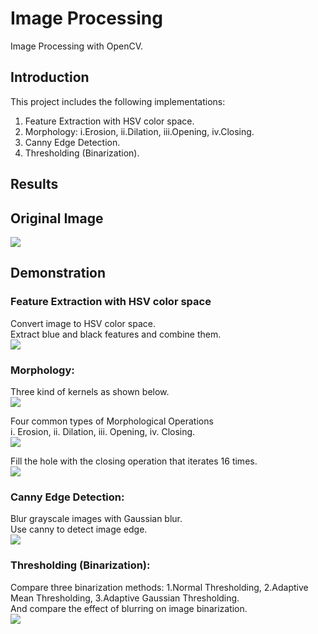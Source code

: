 # Image Processing
Image Processing with OpenCV.<br>

## Introduction
This project includes the following implementations:<br>
1. Feature Extraction with HSV color space.
2. Morphology: i.Erosion, ii.Dilation, iii.Opening, iv.Closing.
3. Canny Edge Detection.
4. Thresholding (Binarization).

## Results

## Original Image
![](https://github.com/TW-ZJLin/ImageProcessing/blob/main/Figures/Original.jpg)<br>

## Demonstration
### Feature Extraction with HSV color space
Convert image to HSV color space.<br>
Extract blue and black features and combine them.<br>
![](https://github.com/TW-ZJLin/ImageProcessing/blob/main/Figures/FeatureExtraction.jpg)<br>

### Morphology:
Three kind of kernels as shown below.<br>
![](https://github.com/TW-ZJLin/ImageProcessing/blob/main/Figures/MorphologyKernel.jpg)<br>

Four common types of Morphological Operations<br>
i. Erosion, ii. Dilation, iii. Opening, iv. Closing.<br>
![](https://github.com/TW-ZJLin/ImageProcessing/blob/main/Figures/Morphology.jpg)<br>

Fill the hole with the closing operation that iterates 16 times.<br>
![](https://github.com/TW-ZJLin/ImageProcessing/blob/main/Figures/HoleFilling.jpg)<br>

### Canny Edge Detection:
Blur grayscale images with Gaussian blur.<br>
Use canny to detect image edge.<br>
![](https://github.com/TW-ZJLin/ImageProcessing/blob/main/Figures/CannyEdgeDetection.jpg)<br>

### Thresholding (Binarization):
Compare three binarization methods: 1.Normal Thresholding, 2.Adaptive Mean Thresholding, 3.Adaptive Gaussian Thresholding.<br>
And compare the effect of blurring on image binarization.<br>
![](https://github.com/TW-ZJLin/ImageProcessing/blob/main/Figures/Thresholding.jpg)<br>
